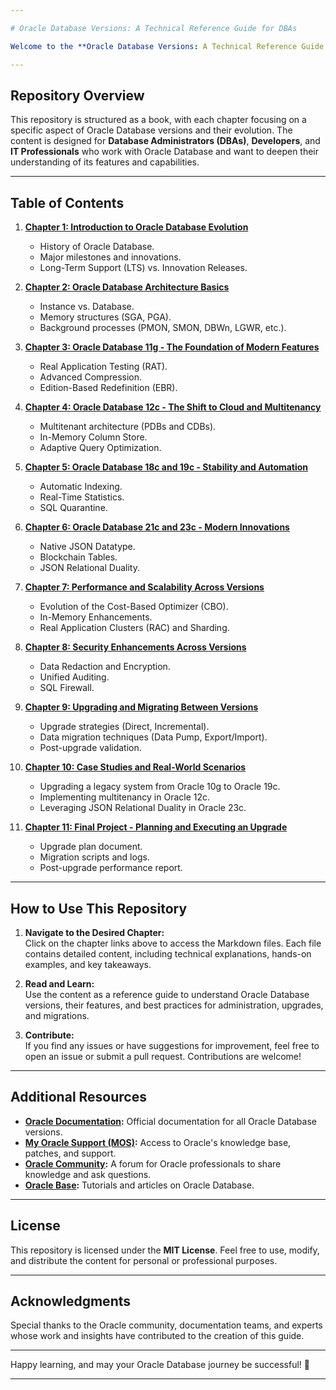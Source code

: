 ```yaml
---

# Oracle Database Versions: A Technical Reference Guide for DBAs

Welcome to the **Oracle Database Versions: A Technical Reference Guide for DBAs** repository! This repository contains a comprehensive guide to understanding Oracle Database versions, their features, and best practices for upgrading, migrating, and optimizing databases. Each chapter is provided as a Markdown file, making it easy to read and navigate.

---
```


## **Repository Overview**

This repository is structured as a book, with each chapter focusing on a specific aspect of Oracle Database versions and their evolution. The content is designed for **Database Administrators (DBAs)**, **Developers**, and **IT Professionals** who work with Oracle Database and want to deepen their understanding of its features and capabilities.

---

## **Table of Contents**

1. **[Chapter 1: Introduction to Oracle Database Evolution](Chapter%201:%20Introduction%20to%20Oracle%20Database%20Evolution.md)**  
   - History of Oracle Database.  
   - Major milestones and innovations.  
   - Long-Term Support (LTS) vs. Innovation Releases.

2. **[Chapter 2: Oracle Database Architecture Basics](Chapter%202:%20Oracle%20Database%20Architecture%20Basics.md)**  
   - Instance vs. Database.  
   - Memory structures (SGA, PGA).  
   - Background processes (PMON, SMON, DBWn, LGWR, etc.).

3. **[Chapter 3: Oracle Database 11g - The Foundation of Modern Features](Chapter%203:%20Oracle%20Database%2011g%20-%20The%20Foundation%20of%20Modern%20Features.md)**  
   - Real Application Testing (RAT).  
   - Advanced Compression.  
   - Edition-Based Redefinition (EBR).

4. **[Chapter 4: Oracle Database 12c - The Shift to Cloud and Multitenancy](Chapter%204:%20Oracle%20Database%2012c%20-%20The%20Shift%20to%20Cloud%20and%20Multitenancy.md)**  
   - Multitenant architecture (PDBs and CDBs).  
   - In-Memory Column Store.  
   - Adaptive Query Optimization.

5. **[Chapter 5: Oracle Database 18c and 19c - Stability and Automation](Chapter%205:%20Oracle%20Database%2018c%20and%2019c%20-%20Stability%20and%20Automation.md)**  
   - Automatic Indexing.  
   - Real-Time Statistics.  
   - SQL Quarantine.

6. **[Chapter 6: Oracle Database 21c and 23c - Modern Innovations](Chapter%206:%20Oracle%20Database%2021c%20and%2023c%20-%20Modern%20Innovations.md)**  
   - Native JSON Datatype.  
   - Blockchain Tables.  
   - JSON Relational Duality.

7. **[Chapter 7: Performance and Scalability Across Versions](Chapter%207:%20Performance%20and%20Scalability%20Across%20Versions.md)**  
   - Evolution of the Cost-Based Optimizer (CBO).  
   - In-Memory Enhancements.  
   - Real Application Clusters (RAC) and Sharding.

8. **[Chapter 8: Security Enhancements Across Versions](Chapter%208:%20Security%20Enhancements%20Across%20Versions.md)**  
   - Data Redaction and Encryption.  
   - Unified Auditing.  
   - SQL Firewall.

9. **[Chapter 9: Upgrading and Migrating Between Versions](Chapter%209:%20Upgrading%20and%20Migrating%20Between%20Versions.md)**  
   - Upgrade strategies (Direct, Incremental).  
   - Data migration techniques (Data Pump, Export/Import).  
   - Post-upgrade validation.

10. **[Chapter 10: Case Studies and Real-World Scenarios](Chapter%2010:%20Case%20Studies%20and%20Real-World%20Scenarios.md)**  
    - Upgrading a legacy system from Oracle 10g to Oracle 19c.  
    - Implementing multitenancy in Oracle 12c.  
    - Leveraging JSON Relational Duality in Oracle 23c.

11. **[Chapter 11: Final Project - Planning and Executing an Upgrade](Chapter%2011:%20Final%20Project%20-%20Planning%20and%20Executing%20an%20Upgrade.md)**  
    - Upgrade plan document.  
    - Migration scripts and logs.  
    - Post-upgrade performance report.

---

## **How to Use This Repository**

1. **Navigate to the Desired Chapter:**  
   Click on the chapter links above to access the Markdown files. Each file contains detailed content, including technical explanations, hands-on examples, and key takeaways.

2. **Read and Learn:**  
   Use the content as a reference guide to understand Oracle Database versions, their features, and best practices for administration, upgrades, and migrations.

3. **Contribute:**  
   If you find any issues or have suggestions for improvement, feel free to open an issue or submit a pull request. Contributions are welcome!

---

## **Additional Resources**

- **[Oracle Documentation](https://docs.oracle.com):** Official documentation for all Oracle Database versions.  
- **[My Oracle Support (MOS)](https://support.oracle.com):** Access to Oracle's knowledge base, patches, and support.  
- **[Oracle Community](https://community.oracle.com):** A forum for Oracle professionals to share knowledge and ask questions.  
- **[Oracle Base](https://oracle-base.com):** Tutorials and articles on Oracle Database.  

---

## **License**

This repository is licensed under the **MIT License**. Feel free to use, modify, and distribute the content for personal or professional purposes.

---

## **Acknowledgments**

Special thanks to the Oracle community, documentation teams, and experts whose work and insights have contributed to the creation of this guide.

---

Happy learning, and may your Oracle Database journey be successful! 🚀

---

